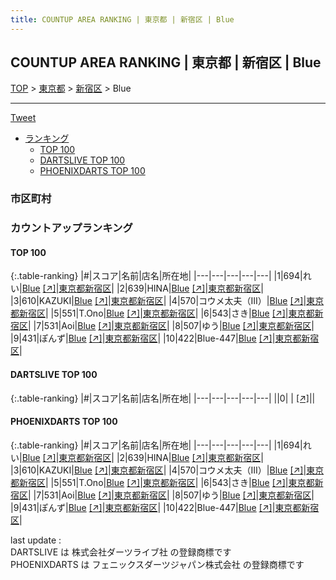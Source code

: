 ```yaml
---
title: COUNTUP AREA RANKING | 東京都 | 新宿区 | Blue
---
```

## COUNTUP AREA RANKING | 東京都 | 新宿区 | Blue

[TOP](/darts/rank/) > [東京都](/darts/rank/東京都/) > [新宿区](/darts/rank/東京都/新宿区/) > Blue

___

<a href="https://twitter.com/share?ref_src=twsrc%5Etfw" data-text="COUNTUP AREA RANKING | 東京都新宿区Blue" class="twitter-share-button" data-hashtags="DARTSLIVE,PHOENIXDARTS,darts,ダーツ" data-show-count="false">Tweet</a>

* [ランキング](#カウントアップランキング)
    * [TOP 100](#top-100)
    * [DARTSLIVE TOP 100](#dartslive-top-100)
    * [PHOENIXDARTS TOP 100](#phoenixdarts-top-100)

### 市区町村

<ul>

</ul>

### カウントアップランキング

#### TOP 100



{:.table-ranking}
|#|スコア|名前|店名|所在地|
|---|---|---|---|---|
|1|694|<span class="rank-name-pd">れい</span>|<a href="/darts/rank/shops/67373.html">Blue</a> <a href="https://vs.phoenixdarts.com/jp/shop/shopDetailInfo/s_67373?s_seq=67373">[↗]</a>|<a href="/darts/rank/東京都/新宿区">東京都新宿区</a>|
|2|639|<span class="rank-name-pd">HINA</span>|<a href="/darts/rank/shops/67373.html">Blue</a> <a href="https://vs.phoenixdarts.com/jp/shop/shopDetailInfo/s_67373?s_seq=67373">[↗]</a>|<a href="/darts/rank/東京都/新宿区">東京都新宿区</a>|
|3|610|<span class="rank-name-pd">KAZUKI</span>|<a href="/darts/rank/shops/67373.html">Blue</a> <a href="https://vs.phoenixdarts.com/jp/shop/shopDetailInfo/s_67373?s_seq=67373">[↗]</a>|<a href="/darts/rank/東京都/新宿区">東京都新宿区</a>|
|4|570|<span class="rank-name-pd">コウメ太夫（Ⅲ）</span>|<a href="/darts/rank/shops/67373.html">Blue</a> <a href="https://vs.phoenixdarts.com/jp/shop/shopDetailInfo/s_67373?s_seq=67373">[↗]</a>|<a href="/darts/rank/東京都/新宿区">東京都新宿区</a>|
|5|551|<span class="rank-name-pd">T.Ono</span>|<a href="/darts/rank/shops/67373.html">Blue</a> <a href="https://vs.phoenixdarts.com/jp/shop/shopDetailInfo/s_67373?s_seq=67373">[↗]</a>|<a href="/darts/rank/東京都/新宿区">東京都新宿区</a>|
|6|543|<span class="rank-name-pd">さき</span>|<a href="/darts/rank/shops/67373.html">Blue</a> <a href="https://vs.phoenixdarts.com/jp/shop/shopDetailInfo/s_67373?s_seq=67373">[↗]</a>|<a href="/darts/rank/東京都/新宿区">東京都新宿区</a>|
|7|531|<span class="rank-name-pd">Aoi</span>|<a href="/darts/rank/shops/67373.html">Blue</a> <a href="https://vs.phoenixdarts.com/jp/shop/shopDetailInfo/s_67373?s_seq=67373">[↗]</a>|<a href="/darts/rank/東京都/新宿区">東京都新宿区</a>|
|8|507|<span class="rank-name-pd">ゆう</span>|<a href="/darts/rank/shops/67373.html">Blue</a> <a href="https://vs.phoenixdarts.com/jp/shop/shopDetailInfo/s_67373?s_seq=67373">[↗]</a>|<a href="/darts/rank/東京都/新宿区">東京都新宿区</a>|
|9|431|<span class="rank-name-pd">ぽんず</span>|<a href="/darts/rank/shops/67373.html">Blue</a> <a href="https://vs.phoenixdarts.com/jp/shop/shopDetailInfo/s_67373?s_seq=67373">[↗]</a>|<a href="/darts/rank/東京都/新宿区">東京都新宿区</a>|
|10|422|<span class="rank-name-pd">Blue-447</span>|<a href="/darts/rank/shops/67373.html">Blue</a> <a href="https://vs.phoenixdarts.com/jp/shop/shopDetailInfo/s_67373?s_seq=67373">[↗]</a>|<a href="/darts/rank/東京都/新宿区">東京都新宿区</a>|


#### DARTSLIVE TOP 100



{:.table-ranking}
|#|スコア|名前|店名|所在地|
|---|---|---|---|---|
||0|<span class="rank-name-dl"> </span>|<a href="/darts/rank/shops/.html"></a> <a href="">[↗]</a>|<a href="/darts/rank//"></a>|


#### PHOENIXDARTS TOP 100



{:.table-ranking}
|#|スコア|名前|店名|所在地|
|---|---|---|---|---|
|1|694|<span class="rank-name-pd">れい</span>|<a href="/darts/rank/shops/67373.html">Blue</a> <a href="https://vs.phoenixdarts.com/jp/shop/shopDetailInfo/s_67373?s_seq=67373">[↗]</a>|<a href="/darts/rank/東京都/新宿区">東京都新宿区</a>|
|2|639|<span class="rank-name-pd">HINA</span>|<a href="/darts/rank/shops/67373.html">Blue</a> <a href="https://vs.phoenixdarts.com/jp/shop/shopDetailInfo/s_67373?s_seq=67373">[↗]</a>|<a href="/darts/rank/東京都/新宿区">東京都新宿区</a>|
|3|610|<span class="rank-name-pd">KAZUKI</span>|<a href="/darts/rank/shops/67373.html">Blue</a> <a href="https://vs.phoenixdarts.com/jp/shop/shopDetailInfo/s_67373?s_seq=67373">[↗]</a>|<a href="/darts/rank/東京都/新宿区">東京都新宿区</a>|
|4|570|<span class="rank-name-pd">コウメ太夫（Ⅲ）</span>|<a href="/darts/rank/shops/67373.html">Blue</a> <a href="https://vs.phoenixdarts.com/jp/shop/shopDetailInfo/s_67373?s_seq=67373">[↗]</a>|<a href="/darts/rank/東京都/新宿区">東京都新宿区</a>|
|5|551|<span class="rank-name-pd">T.Ono</span>|<a href="/darts/rank/shops/67373.html">Blue</a> <a href="https://vs.phoenixdarts.com/jp/shop/shopDetailInfo/s_67373?s_seq=67373">[↗]</a>|<a href="/darts/rank/東京都/新宿区">東京都新宿区</a>|
|6|543|<span class="rank-name-pd">さき</span>|<a href="/darts/rank/shops/67373.html">Blue</a> <a href="https://vs.phoenixdarts.com/jp/shop/shopDetailInfo/s_67373?s_seq=67373">[↗]</a>|<a href="/darts/rank/東京都/新宿区">東京都新宿区</a>|
|7|531|<span class="rank-name-pd">Aoi</span>|<a href="/darts/rank/shops/67373.html">Blue</a> <a href="https://vs.phoenixdarts.com/jp/shop/shopDetailInfo/s_67373?s_seq=67373">[↗]</a>|<a href="/darts/rank/東京都/新宿区">東京都新宿区</a>|
|8|507|<span class="rank-name-pd">ゆう</span>|<a href="/darts/rank/shops/67373.html">Blue</a> <a href="https://vs.phoenixdarts.com/jp/shop/shopDetailInfo/s_67373?s_seq=67373">[↗]</a>|<a href="/darts/rank/東京都/新宿区">東京都新宿区</a>|
|9|431|<span class="rank-name-pd">ぽんず</span>|<a href="/darts/rank/shops/67373.html">Blue</a> <a href="https://vs.phoenixdarts.com/jp/shop/shopDetailInfo/s_67373?s_seq=67373">[↗]</a>|<a href="/darts/rank/東京都/新宿区">東京都新宿区</a>|
|10|422|<span class="rank-name-pd">Blue-447</span>|<a href="/darts/rank/shops/67373.html">Blue</a> <a href="https://vs.phoenixdarts.com/jp/shop/shopDetailInfo/s_67373?s_seq=67373">[↗]</a>|<a href="/darts/rank/東京都/新宿区">東京都新宿区</a>|


<div class="footer border-top border-gray-light mt-5 pt-3 text-right text-gray">
    last update : <span style="font-weight: italic" id="foot_last_modified"></span><br />
    DARTSLIVE は 株式会社ダーツライブ社 の登録商標です<br />
    PHOENIXDARTS は フェニックスダーツジャパン株式会社 の登録商標です<br />
</div>

<script src="https://cdnjs.cloudflare.com/ajax/libs/jquery.tablesorter/2.31.3/js/jquery.tablesorter.min.js" integrity="sha512-qzgd5cYSZcosqpzpn7zF2ZId8f/8CHmFKZ8j7mU4OUXTNRd5g+ZHBPsgKEwoqxCtdQvExE5LprwwPAgoicguNg==" crossorigin="anonymous" referrerpolicy="no-referrer"></script>
<link rel="stylesheet" href="https://cdnjs.cloudflare.com/ajax/libs/jquery.tablesorter/2.31.3/css/theme.default.min.css" integrity="sha512-wghhOJkjQX0Lh3NSWvNKeZ0ZpNn+SPVXX1Qyc9OCaogADktxrBiBdKGDoqVUOyhStvMBmJQ8ZdMHiR3wuEq8+w==" crossorigin="anonymous" referrerpolicy="no-referrer" />
<script>
$(function() {
    $(".table-ranking").tablesorter({sortList:[[0, 0]]});
    $("#foot_last_modified").text(formatDate(new Date(document.lastModified), 'yyyy-MM-dd HH:mm:ss'));
});
</script>

<script async src="https://platform.twitter.com/widgets.js" charset="utf-8"></script>